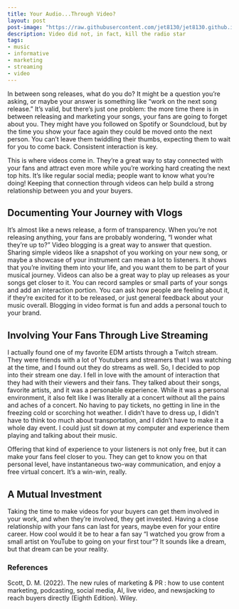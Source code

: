 ```yaml
---
title: Your Audio...Through Video?
layout: post
post-image: "https://raw.githubusercontent.com/jet8130/jet8130.github.io/master/assets/images/Cover4.png"
description: Video did not, in fact, kill the radio star
tags:
- music
- informative
- marketing
- streaming
- video
---
```

In between song releases, what do you do? It might be a question you’re asking, or maybe your answer is something like “work on the next song release.” It’s valid, but there’s just one problem: the more time there is in between releasing and marketing your songs, your fans are going to forget about you. They might have you followed on Spotify or Soundcloud, but by the time you show your face again they could be moved onto the next person. You can’t leave them twiddling their thumbs, expecting them to wait for you to come back. Consistent interaction is key.

This is where videos come in. They’re a great way to stay connected with your fans and attract even more while you’re working hard creating the next top hits. It’s like regular social media; people want to know what you’re doing! Keeping that connection through videos can help build a strong relationship between you and your buyers.

## Documenting Your Journey with Vlogs
It’s almost like a news release, a form of transparency. When you’re not releasing anything, your fans are probably wondering, “I wonder what they’re up to?” Video blogging is a great way to answer that question. Sharing simple videos like a snapshot of you working on your new song, or maybe a showcase of your instrument can mean a lot to listeners. It shows that you’re inviting them into your life, and you want them to be part of your musical journey. Videos can also be a great way to play up releases as your songs get closer to it. You can record samples or small parts of your songs and add an interaction portion. You can ask how people are feeling about it, if they’re excited for it to be released, or just general feedback about your music overall. Blogging in video format is fun and adds a personal touch to your brand.

## Involving Your Fans Through Live Streaming
I actually found one of my favorite EDM artists through a Twitch stream. They were friends with a lot of Youtubers and streamers that I was watching at the time, and I found out they do streams as well. So, I decided to pop into their stream one day. I fell in love with the amount of interaction that they had with their viewers and their fans. They talked about their songs, favorite artists, and it was a personable experience. While it was a personal environment, it also felt like I was literally at a concert without all the pains and aches of a concert. No having to pay tickets, no getting in line in the freezing cold or scorching hot weather. I didn’t have to dress up, I didn't have to think too much about transportation, and I didn’t have to make it a whole day event. I could just sit down at my computer and experience them playing and talking about their music. 

Offering that kind of experience to your listeners is not only free, but it can make your fans feel closer to you. They can get to know you on that personal level, have instantaneous two-way communication, and enjoy a free virtual concert. It’s a win-win, really. 

## A Mutual Investment
Taking the time to make videos for your buyers can get them involved in your work, and when they’re involved, they get invested. Having a close relationship with your fans can last for years, maybe even for your entire career. How cool would it be to hear a fan say “I watched you grow from a small artist on YouTube to going on your first tour”? It sounds like a dream, but that dream can be your reality. 

### References
Scott, D. M. (2022). The new rules of marketing & PR : how to use content marketing, podcasting, social media, AI, live video, and newsjacking to reach buyers directly (Eighth Edition). Wiley.